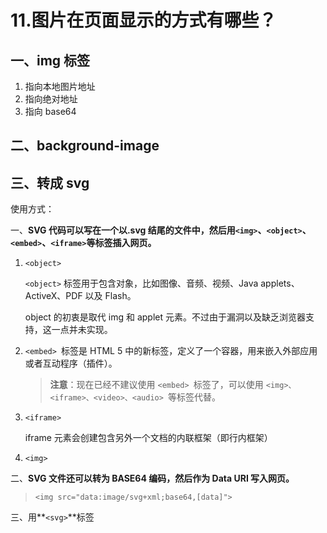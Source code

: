 # 11.图片在页面显示的方式有哪些？

## 一、img 标签

1. 指向本地图片地址
2. 指向绝对地址
3. 指向 base64

## 二、background-image

## 三、转成 svg

使用方式：

一、**SVG 代码可以写在一个以.svg 结尾的文件中，然后用`<img>`、`<object>`、`<embed>`、`<iframe>`等标签插入网页。**

1. `<object>`

   `<object>` 标签用于包含对象，比如图像、音频、视频、Java applets、ActiveX、PDF 以及 Flash。

   object 的初衷是取代 img 和 applet 元素。不过由于漏洞以及缺乏浏览器支持，这一点并未实现。

2. `<embed> `标签是 HTML 5 中的新标签，定义了一个容器，用来嵌入外部应用或者互动程序（插件）。

   > **注意**：现在已经不建议使用 `<embed> `标签了，可以使用 `<img>、<iframe>、<video>、<audio> `等标签代替。

3. `<iframe>`

   iframe 元素会创建包含另外一个文档的内联框架（即行内框架）

4. `<img>`

二、**SVG 文件还可以转为 BASE64 编码，然后作为 Data URI 写入网页。**

> `<img src="data:image/svg+xml;base64,[data]">`

三、用**`<svg>`**标签

